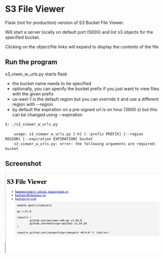 # S3 File Viewer

Flask (not for production) version of S3 Bucket File Viewer.

Will start a server locally on default port (5000) and list s3 objects for the specified bucket.

Clicking on the object/file links will expand to display the contents of the file

## Run the program

s3_viwer_w_urls.py starts flask

  - the bucket name needs to be specified
  - optionally, you can specify the bucket prefix if you just want to view files with the given prefix
  - us-east-1 is the default region but you can override it and use a different region with --region
  - by default the expiration on a pre-signed url is on hour (3600 s) but this can be changed using --expiration 
```
$: ./s3_viewer_w_urls.py

    usage: s3_viewer_w_urls.py [-h] [--prefix PREFIX] [--region REGION] [--expiration EXPIRATION] bucket
    s3_viewer_w_urls.py: error: the following arguments are required: bucket
```

## Screenshot

![S3 File View Screen](./assets/images/screenshot01.jpeg)
